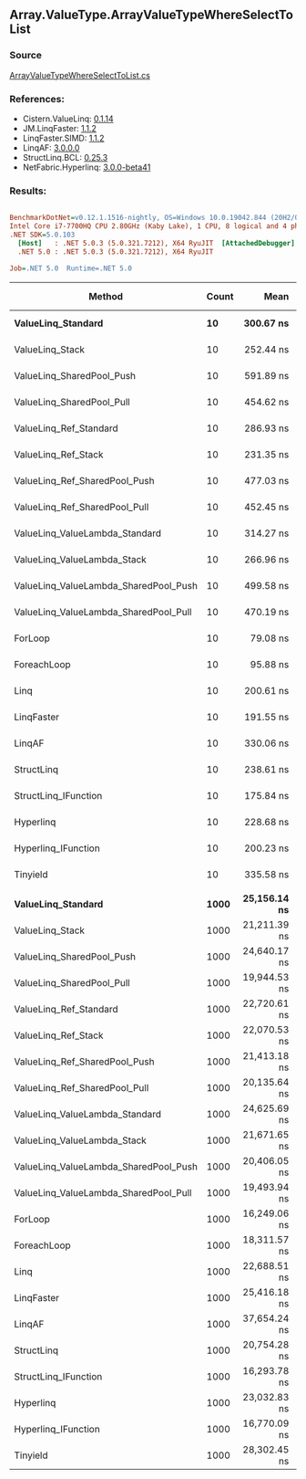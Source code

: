 ﻿## Array.ValueType.ArrayValueTypeWhereSelectToList

### Source
[ArrayValueTypeWhereSelectToList.cs](../LinqBenchmarks/Array/ValueType/ArrayValueTypeWhereSelectToList.cs)

### References:
- Cistern.ValueLinq: [0.1.14](https://www.nuget.org/packages/Cistern.ValueLinq/0.1.14)
- JM.LinqFaster: [1.1.2](https://www.nuget.org/packages/JM.LinqFaster/1.1.2)
- LinqFaster.SIMD: [1.1.2](https://www.nuget.org/packages/LinqFaster.SIMD/1.0.3)
- LinqAF: [3.0.0.0](https://www.nuget.org/packages/LinqAF/3.0.0.0)
- StructLinq.BCL: [0.25.3](https://www.nuget.org/packages/StructLinq.BCL/0.25.3)
- NetFabric.Hyperlinq: [3.0.0-beta41](https://www.nuget.org/packages/NetFabric.Hyperlinq/3.0.0-beta41)

### Results:
``` ini

BenchmarkDotNet=v0.12.1.1516-nightly, OS=Windows 10.0.19042.844 (20H2/October2020Update)
Intel Core i7-7700HQ CPU 2.80GHz (Kaby Lake), 1 CPU, 8 logical and 4 physical cores
.NET SDK=5.0.103
  [Host]   : .NET 5.0.3 (5.0.321.7212), X64 RyuJIT  [AttachedDebugger]
  .NET 5.0 : .NET 5.0.3 (5.0.321.7212), X64 RyuJIT

Job=.NET 5.0  Runtime=.NET 5.0  

```
|                                Method | Count |         Mean |      Error |     StdDev | Ratio | RatioSD |   Gen 0 |   Gen 1 | Gen 2 | Allocated |
|-------------------------------------- |------ |-------------:|-----------:|-----------:|------:|--------:|--------:|--------:|------:|----------:|
|                    **ValueLinq_Standard** |    **10** |    **300.67 ns** |   **1.554 ns** |   **1.377 ns** |  **3.80** |    **0.04** |  **0.0587** |       **-** |     **-** |     **184 B** |
|                       ValueLinq_Stack |    10 |    252.44 ns |   2.851 ns |   2.667 ns |  3.19 |    0.05 |  0.0587 |       - |     - |     184 B |
|             ValueLinq_SharedPool_Push |    10 |    591.89 ns |   3.318 ns |   3.103 ns |  7.49 |    0.10 |  0.0582 |       - |     - |     184 B |
|             ValueLinq_SharedPool_Pull |    10 |    454.62 ns |   2.074 ns |   1.839 ns |  5.74 |    0.06 |  0.0587 |       - |     - |     184 B |
|                ValueLinq_Ref_Standard |    10 |    286.93 ns |   1.183 ns |   1.049 ns |  3.63 |    0.04 |  0.0587 |       - |     - |     184 B |
|                   ValueLinq_Ref_Stack |    10 |    231.35 ns |   1.250 ns |   1.169 ns |  2.93 |    0.03 |  0.0587 |       - |     - |     184 B |
|         ValueLinq_Ref_SharedPool_Push |    10 |    477.03 ns |   3.537 ns |   3.309 ns |  6.03 |    0.06 |  0.0587 |       - |     - |     184 B |
|         ValueLinq_Ref_SharedPool_Pull |    10 |    452.45 ns |   1.917 ns |   1.793 ns |  5.72 |    0.06 |  0.0587 |       - |     - |     184 B |
|        ValueLinq_ValueLambda_Standard |    10 |    314.27 ns |   4.053 ns |   3.791 ns |  3.97 |    0.07 |  0.0587 |       - |     - |     184 B |
|           ValueLinq_ValueLambda_Stack |    10 |    266.96 ns |   2.702 ns |   2.257 ns |  3.38 |    0.04 |  0.0587 |       - |     - |     184 B |
| ValueLinq_ValueLambda_SharedPool_Push |    10 |    499.58 ns |   2.324 ns |   2.174 ns |  6.32 |    0.07 |  0.0582 |       - |     - |     184 B |
| ValueLinq_ValueLambda_SharedPool_Pull |    10 |    470.19 ns |   4.292 ns |   4.015 ns |  5.95 |    0.07 |  0.0582 |       - |     - |     184 B |
|                               ForLoop |    10 |     79.08 ns |   0.829 ns |   0.775 ns |  1.00 |    0.00 |  0.0994 |       - |     - |     312 B |
|                           ForeachLoop |    10 |     95.88 ns |   1.814 ns |   1.697 ns |  1.21 |    0.03 |  0.0994 |       - |     - |     312 B |
|                                  Linq |    10 |    200.61 ns |   2.536 ns |   2.372 ns |  2.54 |    0.04 |  0.1683 |       - |     - |     528 B |
|                            LinqFaster |    10 |    191.55 ns |   1.788 ns |   1.585 ns |  2.42 |    0.03 |  0.3188 |       - |     - |   1,000 B |
|                                LinqAF |    10 |    330.06 ns |   6.283 ns |   6.723 ns |  4.17 |    0.09 |  0.0992 |       - |     - |     312 B |
|                            StructLinq |    10 |    238.61 ns |   2.550 ns |   2.261 ns |  3.01 |    0.03 |  0.0892 |       - |     - |     280 B |
|                  StructLinq_IFunction |    10 |    175.84 ns |   1.518 ns |   1.420 ns |  2.22 |    0.02 |  0.0587 |       - |     - |     184 B |
|                             Hyperlinq |    10 |    228.68 ns |   2.707 ns |   2.532 ns |  2.89 |    0.04 |  0.0587 |       - |     - |     184 B |
|                   Hyperlinq_IFunction |    10 |    200.23 ns |   1.746 ns |   1.548 ns |  2.53 |    0.03 |  0.0587 |       - |     - |     184 B |
|                              Tinyield |    10 |    335.58 ns |   3.367 ns |   3.149 ns |  4.24 |    0.05 |  0.3643 |       - |     - |   1,144 B |
|                                       |       |              |            |            |       |         |         |         |       |           |
|                    **ValueLinq_Standard** |  **1000** | **25,156.14 ns** | **257.118 ns** | **227.928 ns** |  **1.55** |    **0.01** | **20.8130** |       **-** |     **-** |  **65,504 B** |
|                       ValueLinq_Stack |  1000 | 21,211.39 ns | 132.960 ns | 124.371 ns |  1.31 |    0.02 | 20.3857 |       - |     - |  64,112 B |
|             ValueLinq_SharedPool_Push |  1000 | 24,640.17 ns | 262.151 ns | 245.216 ns |  1.52 |    0.02 | 10.1929 |       - |     - |  32,248 B |
|             ValueLinq_SharedPool_Pull |  1000 | 19,944.53 ns | 103.140 ns |  96.477 ns |  1.23 |    0.02 | 10.1929 |       - |     - |  32,248 B |
|                ValueLinq_Ref_Standard |  1000 | 22,720.61 ns | 167.150 ns | 148.174 ns |  1.40 |    0.02 | 20.8130 |       - |     - |  65,504 B |
|                   ValueLinq_Ref_Stack |  1000 | 22,070.53 ns | 185.080 ns | 173.124 ns |  1.36 |    0.02 | 20.3857 |       - |     - |  64,112 B |
|         ValueLinq_Ref_SharedPool_Push |  1000 | 21,413.18 ns | 226.116 ns | 211.509 ns |  1.32 |    0.02 | 10.1929 |       - |     - |  32,248 B |
|         ValueLinq_Ref_SharedPool_Pull |  1000 | 20,135.64 ns | 156.532 ns | 146.420 ns |  1.24 |    0.02 | 10.1929 |       - |     - |  32,248 B |
|        ValueLinq_ValueLambda_Standard |  1000 | 24,625.69 ns | 260.264 ns | 243.451 ns |  1.52 |    0.02 | 20.8130 |       - |     - |  65,504 B |
|           ValueLinq_ValueLambda_Stack |  1000 | 21,671.65 ns | 218.219 ns | 204.122 ns |  1.33 |    0.02 | 20.3857 |       - |     - |  64,112 B |
| ValueLinq_ValueLambda_SharedPool_Push |  1000 | 20,406.05 ns | 265.719 ns | 248.553 ns |  1.26 |    0.02 | 10.1929 |       - |     - |  32,248 B |
| ValueLinq_ValueLambda_SharedPool_Pull |  1000 | 19,493.94 ns | 199.659 ns | 186.761 ns |  1.20 |    0.01 | 10.1929 |       - |     - |  32,248 B |
|                               ForLoop |  1000 | 16,249.06 ns | 211.183 ns | 197.541 ns |  1.00 |    0.00 | 20.8130 |       - |     - |  65,504 B |
|                           ForeachLoop |  1000 | 18,311.57 ns | 157.600 ns | 131.603 ns |  1.13 |    0.02 | 20.8130 |       - |     - |  65,504 B |
|                                  Linq |  1000 | 22,688.51 ns | 218.143 ns | 204.051 ns |  1.40 |    0.02 | 20.8130 |       - |     - |  65,720 B |
|                            LinqFaster |  1000 | 25,416.18 ns | 242.545 ns | 226.876 ns |  1.56 |    0.02 | 40.8020 | 10.1929 |     - | 128,488 B |
|                                LinqAF |  1000 | 37,654.24 ns | 742.262 ns | 825.022 ns |  2.32 |    0.06 | 20.8130 |       - |     - |  65,504 B |
|                            StructLinq |  1000 | 20,754.28 ns | 213.179 ns | 188.977 ns |  1.28 |    0.02 | 10.1929 |       - |     - |  32,344 B |
|                  StructLinq_IFunction |  1000 | 16,293.78 ns | 179.094 ns | 167.525 ns |  1.00 |    0.02 | 10.1929 |       - |     - |  32,248 B |
|                             Hyperlinq |  1000 | 23,032.83 ns | 291.258 ns | 258.193 ns |  1.42 |    0.02 | 10.1929 |       - |     - |  32,248 B |
|                   Hyperlinq_IFunction |  1000 | 16,770.09 ns | 137.365 ns | 128.491 ns |  1.03 |    0.01 | 10.1929 |       - |     - |  32,248 B |
|                              Tinyield |  1000 | 28,302.45 ns | 260.003 ns | 243.207 ns |  1.74 |    0.02 | 21.0266 |       - |     - |  66,336 B |
